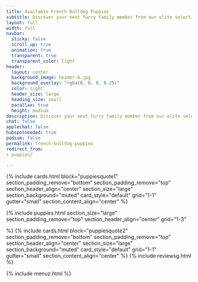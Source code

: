 ```yaml
---
title: Available French Bulldog Puppies
subtitle: Discover your next furry family member from our elite selection of French Bulldog puppies. Raised with love and care, ready for their forever homes!. 
layout: full
width: full
navbar:
  sticky: false
  scroll_up: true
  animation: true
  transparent: true
  transparent_color: light
header:
  layout: center
  background_image: header-6.jpg
  background_overlay: "rgba(0, 0, 0, 0.25)"
  color: light
  header_size: large
  heading_size: small
  parallax: true
  height: medium
description: Discover your next furry family member from our elite selection of French Bulldog puppies. Raised with love and care, ready for their forever homes!
chat: false
applechat: false
hubspotneeded: true
podium: false
permalink: french-bulldog-puppies
redirect_from: 
- puppies/

---
```


{% include cards.html 
  block="puppiesquote1" 
  section_padding_remove="bottom"
  section_padding_remove="top"
  section_header_align="center"
  section_size="large"
  section_background="muted"
  card_style="default"
  grid="1-1"
  gutter="small"
  section_content_align="center"
%}

{% include puppies.html 
  section_size="large"
  section_padding_remove="top"
  section_header_align="center"
  grid="1-3"

%}
{% include cards.html 
  block="puppiesquote2" 
  section_padding_remove="bottom"
  section_padding_remove="top"
  section_header_align="center"
  section_size="large"
  section_background="muted"
  card_style="default"
  grid="1-1"
  gutter="small"
  section_content_align="center"
%}
{% include reviewsg.html %}

{% include menuz.html %}